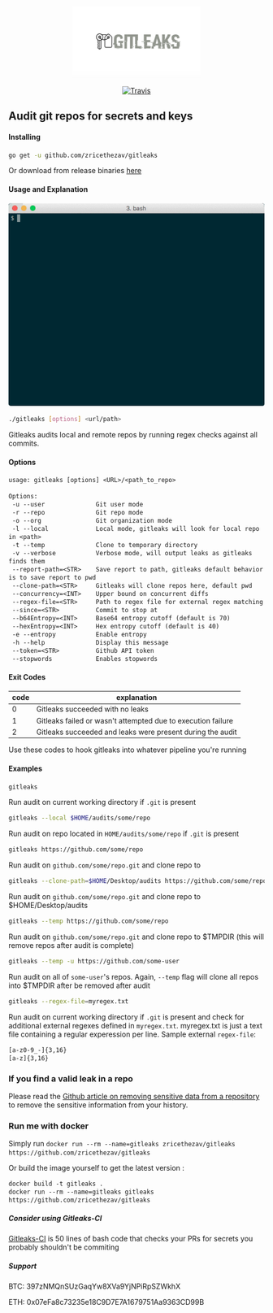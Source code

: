 <p align="center">
  <img alt="gitleaks" src="https://raw.githubusercontent.com/zricethezav/gifs/master/gitleaks4.png" height="140" />
  <p align="center">
      <a href="https://travis-ci.org/zricethezav/gitleaks"><img alt="Travis" src="https://img.shields.io/travis/zricethezav/gitleaks/master.svg?style=flat-square"></a>
  </p>
</p>

## Audit git repos for secrets and keys

#### Installing

```bash
go get -u github.com/zricethezav/gitleaks
```
Or download from release binaries [here](https://github.com/zricethezav/gitleaks/releases)

#### Usage and Explanation

![Alt Text](https://github.com/zricethezav/gifs/blob/master/gitleaks.gif)

```bash
./gitleaks [options] <url/path>
```

Gitleaks audits local and remote repos by running regex checks against all commits.

#### Options
```
usage: gitleaks [options] <URL>/<path_to_repo>

Options:
 -u --user              Git user mode
 -r --repo              Git repo mode
 -o --org               Git organization mode
 -l --local             Local mode, gitleaks will look for local repo in <path>
 -t --temp              Clone to temporary directory
 -v --verbose           Verbose mode, will output leaks as gitleaks finds them
 --report-path=<STR>    Save report to path, gitleaks default behavior is to save report to pwd
 --clone-path=<STR>     Gitleaks will clone repos here, default pwd
 --concurrency=<INT>    Upper bound on concurrent diffs
 --regex-file=<STR>     Path to regex file for external regex matching
 --since=<STR>          Commit to stop at
 --b64Entropy=<INT>     Base64 entropy cutoff (default is 70)
 --hexEntropy=<INT>     Hex entropy cutoff (default is 40)
 -e --entropy           Enable entropy
 -h --help              Display this message
 --token=<STR>          Github API token
 --stopwords            Enables stopwords
```

#### Exit Codes 
code | explanation
 -------------|-------------
0 | Gitleaks succeeded with no leaks
1 | Gitleaks failed or wasn't attempted due to execution failure
2 | Gitleaks succeeded and leaks were present during the audit

Use these codes to hook gitleaks into whatever pipeline you're running

#### Examples
```bash
gitleaks
```
Run audit on current working directory if `.git` is present 

```bash
gitleaks --local $HOME/audits/some/repo
```
Run audit on repo located in `HOME/audits/some/repo` if `.git` is present 

```bash
gitleaks https://github.com/some/repo
```
Run audit on `github.com/some/repo.git` and clone repo to 

```bash
gitleaks --clone-path=$HOME/Desktop/audits https://github.com/some/repo
```
Run audit on `github.com/some/repo.git` and clone repo to $HOME/Desktop/audits 

```bash
gitleaks --temp https://github.com/some/repo
```
Run audit on `github.com/some/repo.git` and clone repo to $TMPDIR (this will remove repos after audit is complete)

```bash
gitleaks --temp -u https://github.com/some-user
```
Run audit on all of `some-user`'s repos. Again, `--temp` flag will clone all repos into $TMPDIR after be removed after audit 

```bash
gitleaks --regex-file=myregex.txt
```
Run audit on current working directory if `.git` is present and check for additional external regexes defined in `myregex.txt`. myregex.txt is just a text file containing a regular experession per line.
Sample external `regex-file`: 

```
[a-z0-9_-]{3,16}
[a-z]{3,16}
```




### If you find a valid leak in a repo
Please read the [Github article on removing sensitive data from a repository](https://help.github.com/articles/removing-sensitive-data-from-a-repository/) to remove the sensitive information from your history.

### Run me with docker

Simply run `docker run --rm --name=gitleaks zricethezav/gitleaks https://github.com/zricethezav/gitleaks`

Or build the image yourself to get the latest version :

```
docker build -t gitleaks .
docker run --rm --name=gitleaks gitleaks https://github.com/zricethezav/gitleaks
```

##### Consider using Gitleaks-CI
[Gitleaks-CI](https://github.com/zricethezav/gitleaks-ci) is 50 lines of bash code that checks your PRs for secrets you probably shouldn't be commiting

##### Support
BTC: 397zNMQnSUzGaqYw8XVa9YjNPiRpSZWkhX

ETH: 0x07eFa8c73235e18C9D7E7A1679751Aa9363CD99B

